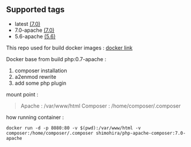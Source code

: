 ## Supported tags
- latest [(7.0)](https://github.com/shimohira/php-apache-composer/tree/master/7.0)
- 7.0-apache [(7.0)](https://github.com/shimohira/php-apache-composer/tree/master/7.0)
- 5.6-apache [(5.6)](https://github.com/shimohira/php-apache-composer/tree/5.6/5.6)

This repo used for build docker images : [docker link](https://hub.docker.com/r/shimohira/php-apache-composer/)

Docker base from build php:0.7-apache :
1. composer installation
2. a2enmod rewrite
3. add some php plugin

mount point :
> Apache : /var/www/html
> Composer : /home/composer/.composer

how running container :

`docker run -d -p 8080:80 -v $(pwd):/var/www/html -v composer:/home/composer/.composer shimohira/php-apache-composer:7.0-apache`